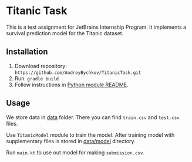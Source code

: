 # Titanic Task

This is a test assignment for JetBrains Internship Program.
It implements a survival prediction model for the Titanic dataset.  

## Installation

1. Download repository: `https://github.com/AndreyBychkov/TitanicTask.git`
2. Run: `gradle build`
3. Follow instructions in [Python module README](TitanicModel/README.md).

## Usage

We store data in [data](data) folder.
 There you can find `train.csv` and `test.csv` files.
 
Use `TitanicModel` module to train the model.
After training model with supplementary files is stored in [data/model](data/model) directory.

Run `main.kt` to use out model for making `submission.csv`.